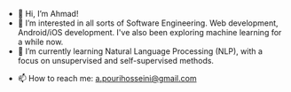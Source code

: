 - 👋 Hi, I’m Ahmad!
- 👀 I’m interested in all sorts of Software Engineering. Web development, Android/iOS development. I've also been exploring machine learning for a while now.
- 🌱 I’m currently learning Natural Language Processing (NLP), with a focus on unsupervised and self-supervised methods.
<!-- - 💞️ I’m looking to collaborate on ... -->
- 📫 How to reach me: a.pourihosseini@gmail.com

<!---
ahmad-PH/ahmad-PH is a ✨ special ✨ repository because its `README.md` (this file) appears on your GitHub profile.
You can click the Preview link to take a look at your changes.
--->
